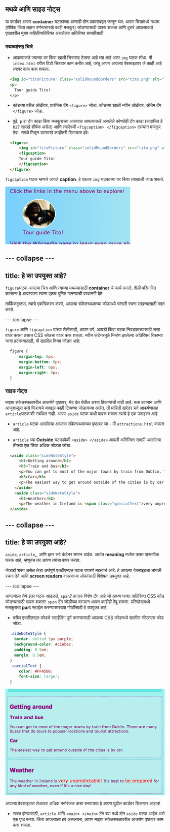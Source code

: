 ## मथळे आणि साइड नोट्स

या कार्डवर आपण **container** घटकांच्या आणखी दोन प्रकारांबद्दल जाणून घ्या: आपण चित्रामध्ये मथळा (शीर्षक किंवा लहान वर्णनासारखे काही मजकूर) जोडण्यासाठी वापरू शकता आणि दुसरे आपल्याकडे पृष्ठावरील मुख्य माहितीव्यतिरिक्त असलेल्या अतिरिक्त सामग्रीसाठी.

### मथळ्यांसह चित्रे

+ आपल्याकडे ज्याच्या वर किंवा खाली चित्रासह टेक्स्ट आहे त्या आहे असा `img` घटक शोधा. मी `index.html` वरील टिटो चित्रावर काम करीत आहे, परंतु आपण आपल्या वेबसाइटवर जे काही आहे त्यावर काम करू शकता. 

```html
  <img id="titoPicture" class="solidRoundBorders" src="tito.png" alt="Tito the dog" />          
  <p>
    Tour guide Tito!
  </p>
```

+ कोडच्या वरील ओळीवर, प्रारंभिक टॅग `<figure>` जोडा. कोडच्या खाली नवीन ओळीवर, अंतिम टॅग `</figure>` जोडा.

+ पुढे, `p` हा टॅग काढा किंवा मजकूराच्या आसपास आपल्याकडे असलेले कोणतेही टॅग काढा (कदाचित हे `h2`? सारखे शीर्षक असेल) आणि त्याऐवजी `<figcaption> </figcaption>` दरम्यान मजकूर ठेवा. सगळे मिळून यासारखे काहीतरी दिसायला हवे:

```html
  <figure>
      <img id="titoPicture" class="solidRoundBorders" src="tito.png" alt="Tito the dog" />          
      <figcaption>
      Tour guide Tito!
      </figcaption>
  </figure>
```

`figcaption` घटक म्हणजे आपले **caption**. हे एकतर `img` घटकाच्या वर किंवा त्याखाली जाऊ शकते.

![मथळ्यासह टिटोचे चित्र](images/figureAndCaption.png)

## \--- collapse \---

## title: हे का उपयुक्त आहे?

`figure`घटक आपल्या चित्र आणि त्याच्या मथळ्यासाठी **container** चे कार्य करतो. शैली परिभाषित करताना हे आपल्याला त्यांना एकच युनिट मानण्याची परवानगी देते.

तार्किकदृष्ट्या, त्यांचे एकत्रिकरण करणे, आपल्या संकेतस्थळाच्या कोडमध्ये चांगली रचना राखण्यासाठी मदत करते.

\--- /collapse \---

`figure` आणि `figcaption` यांच्या शैलीसाठी, आपण वर्ग, आयडी किंवा घटक निवडकांच्यासाठी जसा वापर करता तसाच CSS कोडचा वापर करू शकता. नवीन कंटेनरमुळे निर्माण झालेल्या अतिरिक्त रिकाम्या जागा हटवण्यासाठी, मी खालील नियम जोडत आहे:

```css
  figure { 
      margin-top: 0px;
      margin-bottom: 0px;
      margin-left: 0px;
      margin-right: 0px;
  }
```

### साइड नोट्स

माझ्या संकेतस्थळावरील आकर्षणे पृष्ठावर, भेट देत येतील अश्या ठिकाणांची यादी आहे. मला हवामान आणि आजूबाजूला कसे फिरायचे याबद्दल काही टिप्पण्या जोडायच्या आहेत. ती माहिती खरेतर सर्व आकर्षणासह `article`घटकाशी संबंधित नाही. आपण `aside` घटक कधी वापरू शकता त्याचे हे एक उदाहरण आहे.

+ `article` घटक असलेल्या आपल्या संकेतस्थळाच्या पृष्ठावर जा - मी `attractions.html` वापरत आहे.

+ `article` च्या **Outside** घटकापैकी `<aside> </aside>` आपली अतिरिक्त सामग्री असलेल्या टॅगच्या एक किंवा अधिक जोड्या जोडा.

```html
  <aside class="sideNoteStyle">
      <h2>Getting around</h2>
      <h3>Train and bus</h3>
      <p>You can get to most of the major towns by train from Dublin. There are many buses that do tours to popular locations and tourist attractions.</p>
      <h3>Car</h3>
      <p>The easiest way to get around outside of the cities is by car.</p>
    </aside>
    <aside class="sideNoteStyle">
      <h2>Weather</h2>
      <p>The weather in Ireland is <span class="specialText">very unpredictable!</span> It's best to <span class="specialText">be prepared</span> for any kind of weather, even if it's a nice day!</p>
  </aside>
```

## \--- collapse \---

## title: हे का उपयुक्त आहे?

`aside`, `article`,, आणि इतर सर्व कंटेनर समान आहेत. अर्थात **meaning** मध्येच फक्त वास्तविक फरक आहे, म्हणूनच तर आपण त्यांचा वापर करता.

जेव्हाही शक्य असेल तेव्हा अर्थपूर्ण एचटीएमएल घटक वापरणे महत्वाचे आहे. हे आपल्या वेबसाइटला चांगली रचना देते आणि **screen readers** वापरणार्‍या लोकांसाठी विशेषतः उपयुक्त आहे.

\--- /collapse \---

आपल्याला तेथे इतर घटक आढळले, `span`? हा एक विशेष टॅग आहे जो आपण फक्त अतिरिक्त CSS कोड जोडण्यासाठी वापरू शकता! `span` टॅग जोडीच्या दरम्यान आपण काहीही ठेवू शकता. परिच्छेदामध्ये मजकूराचा **part** स्टाईल करण्यासारख्या गोष्टींसाठी हे उपयुक्त आहे.

+ वरील एचटीएमएल कोडचे स्टाईलिंग पूर्ण करण्यासाठी आपल्या CSS कोडमध्ये खालील सीएसएस कोड जोडा.

```css
  .sideNoteStyle {
    border: dotted 1px purple;
    background-color: #c1ebec;
    padding: 0.5em;
    margin: 0.5em;
  }
  .specialText {
      color: #FF4500;
      font-size: larger;
  }
```

![त्यांच्या स्वत: च्या स्टाईलसह अतिरिक्त नोट्स](images/asidesStyled.png)

आपल्या वेबसाइटचा लेआउट अधिक मनोरंजक कसा बनवायचा हे आपण पुढील कार्डवर शिकणार आहात!

+ सज्ज होण्यासाठी, `article` आणि `<main> </main>` टॅग च्या मध्ये दोन `aside` घटक आहेत असे एक पृष्ठ बनवा. किंवा आपल्याला हवे असल्यास, आपण माझ्या संकेतस्थळावरील आकर्षण पृष्ठावर काम करू शकता.
